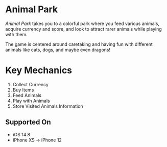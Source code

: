 # Animal Park

*Animal Park* takes you to a colorful park where you feed various animals, acquire currency and score, and look to attract rarer animals while playing with them.

The game is centered around caretaking and having fun with different animals like cats, dogs, and maybe even dragons!

# Key Mechanics

 1. Collect Currency
 2. Buy Items
 3. Feed Animals
 4. Play with Animals
 5. Store Visited Animals Information

## Supported On

 - iOS 14.8
 - iPhone XS -> iPhone 12
